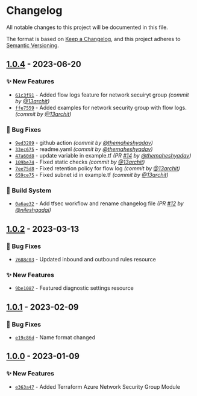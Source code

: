# Changelog
All notable changes to this project will be documented in this file.

The format is based on [Keep a Changelog](https://keepachangelog.com/en/1.0.0/),
and this project adheres to [Semantic Versioning](https://semver.org/spec/v2.0.0.html).

## [1.0.4] - 2023-06-20
### :sparkles: New Features
- [`61c3f91`](https://github.com/clouddrove/terraform-azure-network-security-group/commit/61c3f91225b7015fcd1e54252d80a19fb23f4ca9) - Added flow logs feature for network secuiryt group *(commit by [@13archit](https://github.com/13archit))*
- [`ffe7559`](https://github.com/clouddrove/terraform-azure-network-security-group/commit/ffe75594df76a85f5048f4a8e81b8e57d68f22b3) - Added examples for network security group with flow logs. *(commit by [@13archit](https://github.com/13archit))*

### :bug: Bug Fixes
- [`9ed3289`](https://github.com/clouddrove/terraform-azure-network-security-group/commit/9ed3289b8284e0df8936c368945e1d40ba897a63) - github action *(commit by [@themaheshyadav](https://github.com/themaheshyadav))*
- [`33ec675`](https://github.com/clouddrove/terraform-azure-network-security-group/commit/33ec6753877c8b8b432bb711f13b2f1b5d7ddda9) - readme.yaml *(commit by [@themaheshyadav](https://github.com/themaheshyadav))*
- [`47a60d8`](https://github.com/clouddrove/terraform-azure-network-security-group/commit/47a60d803bfde82cd38dabd5ab474e40bf63bace) - update variable in example.tf *(PR [#14](https://github.com/clouddrove/terraform-azure-network-security-group/pull/14) by [@themaheshyadav](https://github.com/themaheshyadav))*
- [`109be74`](https://github.com/clouddrove/terraform-azure-network-security-group/commit/109be74631b380c1af7ed1ba4f204a66c6986041) - Fixed static checks *(commit by [@13archit](https://github.com/13archit))*
- [`7ee75d8`](https://github.com/clouddrove/terraform-azure-network-security-group/commit/7ee75d8f69a828c5ea0085229fd9c7166e6202ec) - Fixed retention policy for flow log *(commit by [@13archit](https://github.com/13archit))*
- [`659ce75`](https://github.com/clouddrove/terraform-azure-network-security-group/commit/659ce7528e51bf7eb03be269d27b8d4d87c3f375) - Fixed subnet id in example.tf *(commit by [@13archit](https://github.com/13archit))*

### :construction_worker: Build System
- [`0a6ae32`](https://github.com/clouddrove/terraform-azure-network-security-group/commit/0a6ae32c4acd67e6e7698005c4608127047b0641) - Add tfsec workflow and rename changelog file *(PR [#12](https://github.com/clouddrove/terraform-azure-network-security-group/pull/12) by [@nileshgadgi](https://github.com/nileshgadgi))*


## [1.0.2] - 2023-03-13
### :bug: Bug Fixes
- [`7688c03`](https://github.com/clouddrove/terraform-azure-network-security-group/commit/7688c0369ab9d520bd0024b40c54b4756a72c390) - Updated inbound and outbound rules resource

### :sparkles: New Features
- [`9be1087`](https://github.com/clouddrove/terraform-azure-network-security-group/commit/9be1087d4523b29bda3597d068a050fd66add0a3) - Featured diagnostic settings resource

## [1.0.1] - 2023-02-09
### :bug: Bug Fixes
- [`e19c86d`](https://github.com/clouddrove/terraform-azure-network-security-group/commit/e19c86dc435cd07c1cf3addddb52bec6ea03a1ee) - Name format changed

## [1.0.0] - 2023-01-09
### :sparkles: New Features
- [`e363a47`](https://github.com/clouddrove/terraform-azure-network-security-group/commit/e363a47f4e5e33a42621811fb27e1a36533c873d) - Added Terraform Azure Network Security Group Module


[1.0.0]: https://github.com/clouddrove/terraform-azure-network-security-group/compare/1.0.0...master
[1.0.1]: https://github.com/clouddrove/terraform-azure-network-security-group/compare/1.0.0...1.0.1
[1.0.2]: https://github.com/clouddrove/terraform-azure-network-security-group/compare/1.0.1...1.0.2

[1.0.4]: https://github.com/clouddrove/terraform-azure-network-security-group/compare/1.0.3...1.0.4
